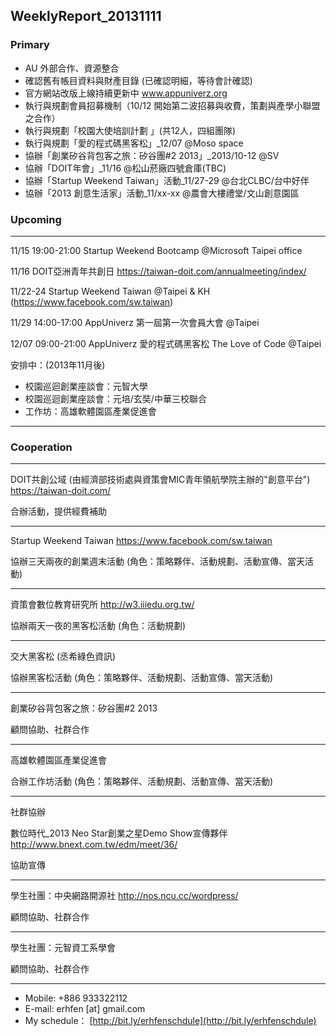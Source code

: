 ## WeeklyReport_20131111

### Primary
* AU 外部合作、資源整合
* 確認舊有帳目資料與財產目錄 (已確認明細，等待會計確認)
* 官方網站改版上線持續更新中 www.appuniverz.org
* 執行與規劃會員招募機制（10/12 開始第二波招募與收費，策劃與產學小聯盟之合作）
* 執行與規劃「校園大使培訓計劃 」(共12人，四組團隊)
* 執行與規劃「愛的程式碼黑客松」_12/07 @Moso space
* 協辦「創業矽谷背包客之旅：矽谷團#2 2013」_2013/10-12 @SV
* 協辦「DOIT年會」_11/16 @松山菸廠四號倉庫(TBC)
* 協辦「Startup Weekend Taiwan」活動_11/27-29 @台北CLBC/台中好伴
* 協辦「2013 創意生活家」活動_11/xx-xx @農會大樓禮堂/文山創意園區


### Upcoming

----------------------------

11/15 19:00-21:00 Startup Weekend Bootcamp @Microsoft Taipei office

11/16 DOIT亞洲青年共創日 https://taiwan-doit.com/annualmeeting/index/

11/22-24 Startup Weekend Taiwan @Taipei & KH (https://www.facebook.com/sw.taiwan)

11/29 14:00-17:00 AppUniverz 第一屆第一次會員大會 @Taipei

12/07 09:00-21:00 AppUniverz 愛的程式碼黑客松 The Love of Code @Taipei

安排中：(2013年11月後)

* 校園巡迴創業座談會：元智大學
* 校園巡迴創業座談會：元培/玄奘/中華三校聯合
* 工作坊：高雄軟體園區產業促進會

----------------------------


### Cooperation
----------------------------
DOIT共創公域 (由經濟部技術處與資策會MIC青年領航學院主辦的"創意平台") https://taiwan-doit.com/

合辦活動，提供經費補助

----------------------------
Startup Weekend Taiwan https://www.facebook.com/sw.taiwan

協辦三天兩夜的創業週末活動 (角色：策略夥伴、活動規劃、活動宣傳、當天活動)

----------------------------
資策會數位教育研究所 http://w3.iiiedu.org.tw/

協辦兩天一夜的黑客松活動 (角色：活動規劃)

----------------------------
交大黑客松 (丞希綠色資訊)

協辦黑客松活動 (角色：策略夥伴、活動規劃、活動宣傳、當天活動)

----------------------------
創業矽谷背包客之旅：矽谷團#2 2013

顧問協助、社群合作

----------------------------
高雄軟體園區產業促進會

合辦工作坊活動 (角色：策略夥伴、活動規劃、活動宣傳、當天活動)

----------------------------
社群協辦

數位時代_2013 Neo Star創業之星Demo Show宣傳夥伴 http://www.bnext.com.tw/edm/meet/36/

協助宣傳

----------------------------
學生社團：中央網路開源社 http://nos.ncu.cc/wordpress/

顧問協助、社群合作

----------------------------
學生社團：元智資工系學會

顧問協助、社群合作

----------------------------



* Mobile: +886 933322112 
* E-mail: erhfen [at] gmail.com 
* My schedule： [http://bit.ly/erhfenschdule](http://bit.ly/erhfenschdule)
